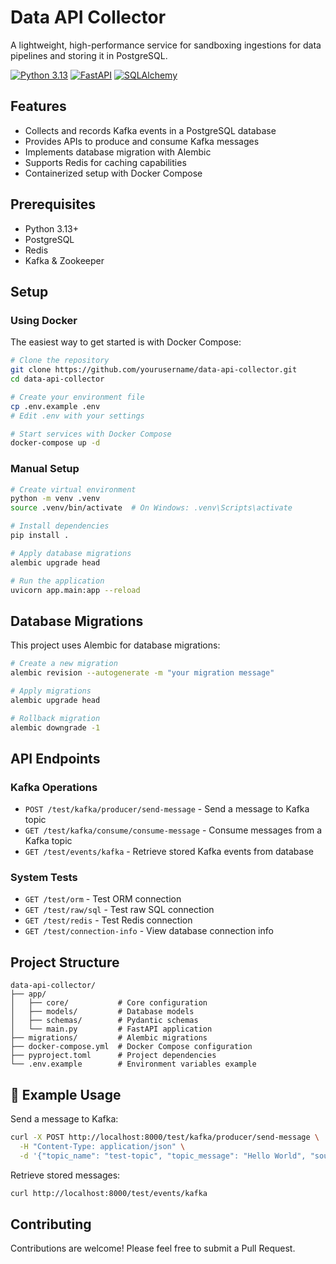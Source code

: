 # Data API Collector

A lightweight, high-performance service for sandboxing ingestions for data pipelines and storing it in PostgreSQL.

[![Python 3.13](https://img.shields.io/badge/python-3.13-blue.svg)](https://www.python.org/downloads/release/python-3130/)
[![FastAPI](https://img.shields.io/badge/FastAPI-0.116.1-green.svg)](https://fastapi.tiangolo.com/)
[![SQLAlchemy](https://img.shields.io/badge/SQLAlchemy-2.0.43-blue.svg)](https://www.sqlalchemy.org/)

## Features

- Collects and records Kafka events in a PostgreSQL database
- Provides APIs to produce and consume Kafka messages
- Implements database migration with Alembic
- Supports Redis for caching capabilities
- Containerized setup with Docker Compose

## Prerequisites

- Python 3.13+
- PostgreSQL
- Redis
- Kafka & Zookeeper

## Setup

### Using Docker

The easiest way to get started is with Docker Compose:

```bash
# Clone the repository
git clone https://github.com/yourusername/data-api-collector.git
cd data-api-collector

# Create your environment file
cp .env.example .env
# Edit .env with your settings

# Start services with Docker Compose
docker-compose up -d
```

### Manual Setup

```bash
# Create virtual environment
python -m venv .venv
source .venv/bin/activate  # On Windows: .venv\Scripts\activate

# Install dependencies
pip install .

# Apply database migrations
alembic upgrade head

# Run the application
uvicorn app.main:app --reload
```

## Database Migrations

This project uses Alembic for database migrations:

```bash
# Create a new migration
alembic revision --autogenerate -m "your migration message"

# Apply migrations
alembic upgrade head

# Rollback migration
alembic downgrade -1
```

## API Endpoints

### Kafka Operations

- `POST /test/kafka/producer/send-message` - Send a message to Kafka topic
- `GET /test/kafka/consume/consume-message` - Consume messages from a Kafka topic
- `GET /test/events/kafka` - Retrieve stored Kafka events from database

### System Tests

- `GET /test/orm` - Test ORM connection
- `GET /test/raw/sql` - Test raw SQL connection
- `GET /test/redis` - Test Redis connection
- `GET /test/connection-info` - View database connection info

## Project Structure

```
data-api-collector/
├── app/
│   ├── core/           # Core configuration
│   ├── models/         # Database models
│   ├── schemas/        # Pydantic schemas
│   └── main.py         # FastAPI application
├── migrations/         # Alembic migrations
├── docker-compose.yml  # Docker Compose configuration
├── pyproject.toml      # Project dependencies
└── .env.example        # Environment variables example
```

## 🧪 Example Usage

Send a message to Kafka:

```bash
curl -X POST http://localhost:8000/test/kafka/producer/send-message \
  -H "Content-Type: application/json" \
  -d '{"topic_name": "test-topic", "topic_message": "Hello World", "source": "test-user"}'
```

Retrieve stored messages:

```bash
curl http://localhost:8000/test/events/kafka
```

## Contributing

Contributions are welcome! Please feel free to submit a Pull Request.
